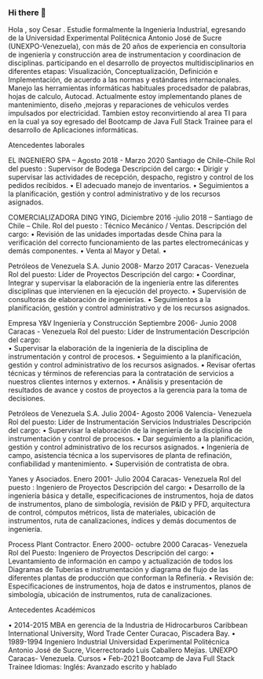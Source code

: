 ### Hi there 👋

<!--ceroceltor/ceroceltor. -->

Hola , soy Cesar . Estudie formalmente la Ingenieria Industrial, egresando de la Universidad Experimental Politécnica Antonio José de Sucre (UNEXPO-Venezuela), con más de 20 años de experiencia en consultoria de ingeniería y construcción area de instrumentacion y coordinacion de disciplinas. participando en el desarrollo de proyectos multidisciplinarios en diferentes etapas: Visualización, Conceptualización, Definición e Implementación, de acuerdo a las normas y estándares internacionales.
Manejo las  herramientas informáticas habituales procedsador de palabras, hojas de calculo, Autocad. Actualmente estoy implementando planes de mantenimiento, diseño ,mejoras y reparaciones de vehiculos verdes impulsados por electricidad. Tambien estoy reconvirtiendo al area TI para en la cual ya soy egresado del Bootcamp de Java Full Stack Trainee para el desarrollo de Aplicaciones informáticas.

Atencedentes laborales

EL INGENIERO SPA – Agosto 2018 - Marzo 2020 Santiago de Chile-Chile
Rol del puesto : Supervisor de Bodega 
Descripción del cargo:
• Dirigir y supervisar las actividades de recepción, despacho, registro y control de los pedidos recibidos.
• El adecuado manejo de inventarios.
• Seguimientos a la planificación, gestión y control administrativo y de los recursos asignados.

COMERCIALIZADORA DING YING, Diciembre 2016 -julio 2018 – Santiago de Chile – Chile. 
Rol del puesto : Técnico Mecánico / Ventas.
Descripción del cargo:
• Revisión de las unidades importadas desde China para la verificación del correcto funcionamiento
de las partes electromecánicas y demás componentes.
• Venta al Mayor y Detal. •

Petróleos de Venezuela S.A. Junio 2008- Marzo 2017 Caracas- Venezuela
Rol del puesto: Líder de Proyectos 
Descripción del cargo:
• Coordinar, Integrar y supervisar la elaboración de la ingeniería entre las diferentes disciplinas que intervienen en la ejecución del proyecto.
• Supervisión de consultoras de elaboración de ingenierías.
• Seguimientos a la planificación, gestión y control administrativo y de los recursos asignados.

Empresa Y&V Ingeniería y Construcción Septiembre 2006- Junio 2008 Caracas - Venezuela
Rol del puesto: Líder de Instrumentación 
Descripción del cargo:     
• Supervisar la elaboración de la ingeniería de la disciplina de instrumentación y control de procesos.
• Seguimiento a la planificación, gestión y control administrativo de los recursos asignados.
• Revisar ofertas técnicas y términos de referencias para la contratación de servicios a nuestros
clientes internos y externos.
• Análisis y presentación de resultados de avance y costos de proyectos a la gerencia para la toma de
decisiones.

Petróleos de Venezuela S.A. Julio 2004- Agosto 2006 Valencia- Venezuela
Rol del puesto: Líder de Instrumentación Servicios Industriales 
Descripción del cargo:
• Supervisar la elaboración de la ingeniería de la disciplina de instrumentación y control de procesos.
• Dar seguimiento a la planificación, gestión y control administrativo de los recursos asignados.
• Ingeniería de campo, asistencia técnica a los supervisores de planta de refinación, confiabilidad y
mantenimiento.
• Supervisión de contratista de obra.

Yanes y Asociados. Enero 2001- Julio 2004 Caracas- Venezuela
Rol del puesto : Ingeniero de Proyectos Descripción del cargo:
• Desarrollo de la ingeniería básica y detalle, especificaciones de instrumentos, hoja de datos de instrumentos, plano de simbología, revisión de P&ID y PFD, arquitectura de control, cómputos métricos, lista de materiales, ubicación de instrumentos, ruta de canalizaciones, índices y demás documentos de ingeniería.

Process Plant Contractor. Enero 2000- octubre 2000 Caracas- Venezuela
Rol del Puesto: Ingeniero de Proyectos
Descripción del cargo:
• Levantamiento de información en campo y actualización de todos los Diagramas de Tuberías e instrumentación y diagrama de flujo de las diferentes plantas de producción que conforman la Refinería.
• Revisión de: Especificaciones de instrumentos, hoja de datos e instrumentos, planos de simbología, ubicación de instrumentos, ruta de canalizaciones.

Antecedentes Académicos

• 2014-2015 MBA en gerencia de la Industria de Hidrocarburos Caribbean International University, Word Trade Center Curacao, Piscadera Bay.
• 1989-1994 Ingeniero Industrial
Universidad Experimental Politécnica Antonio José de Sucre, Vicerrectorado Luis Caballero Mejías. UNEXPO Caracas- Venezuela.
Cursos
• Feb-2021 Bootcamp de Java Full Stack Trainee
Idiomas:
Inglés: Avanzado escrito y hablado



